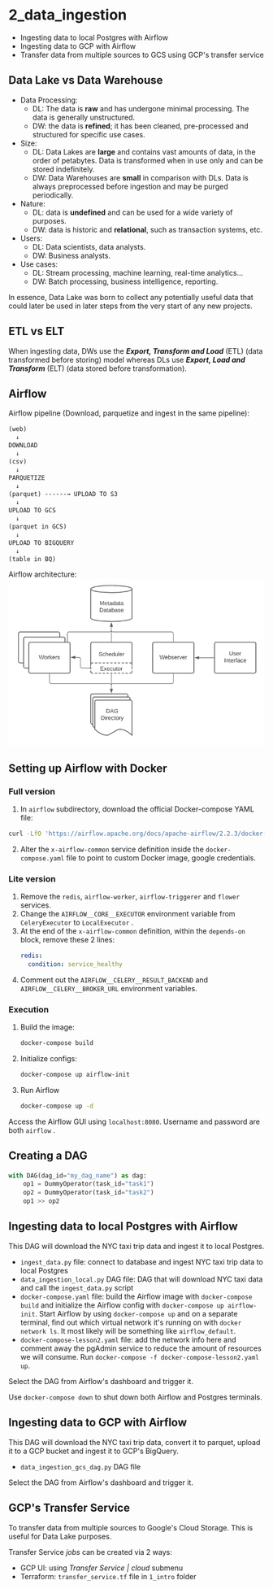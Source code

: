 # 2_data_ingestion

- Ingesting data to local Postgres with Airflow
- Ingesting data to GCP with Airflow 
- Transfer data from multiple sources to GCS using GCP's transfer service

## Data Lake vs Data Warehouse

* Data Processing:
  * DL: The data is **raw** and has undergone minimal processing. The data is generally unstructured.
  * DW: the data is **refined**; it has been cleaned, pre-processed and structured for specific use cases.
* Size:
  * DL: Data Lakes are **large** and contains vast amounts of data, in the order of petabytes. Data is transformed when in use only and can be stored indefinitely.
  * DW: Data Warehouses are **small** in comparison with DLs. Data is always preprocessed before ingestion and may be purged periodically.
* Nature:
  * DL: data is **undefined** and can be used for a wide variety of purposes.
  * DW: data is historic and **relational**, such as transaction systems, etc.
* Users:
  * DL: Data scientists, data analysts.
  * DW: Business analysts.
* Use cases:
  * DL: Stream processing, machine learning, real-time analytics...
  * DW: Batch processing, business intelligence, reporting.

In essence, Data Lake was born to collect any potentially useful data that could later be used in later steps from the very start of any new projects.

## ETL vs ELT

When ingesting data, DWs use the ***Export, Transform and Load*** (ETL) (data transformed before storing) model whereas DLs use ***Export, Load and Transform*** (ELT) (data stored before transformation).

## Airflow

Airflow pipeline (Download, parquetize and ingest in the same pipeline):

```
(web)
  ↓
DOWNLOAD
  ↓
(csv)
  ↓
PARQUETIZE
  ↓
(parquet) ------→ UPLOAD TO S3
  ↓
UPLOAD TO GCS
  ↓
(parquet in GCS)
  ↓
UPLOAD TO BIGQUERY
  ↓
(table in BQ)
```
Airflow architecture: 
![airflow architecture](/images/02.png)

## Setting up Airflow with Docker

### Full version

1. In `airflow` subdirectory, download the official Docker-compose YAML file:
```bash
curl -LfO 'https://airflow.apache.org/docs/apache-airflow/2.2.3/docker-compose.yaml'
```

2. Alter the `x-airflow-common` service definition inside the `docker-compose.yaml` file to point to custom Docker image, google credentials.

### Lite version

1. Remove the `redis`, `airflow-worker`, `airflow-triggerer` and `flower` services.
1. Change the `AIRFLOW__CORE__EXECUTOR` environment variable from `CeleryExecutor` to `LocalExecutor` .
1. At the end of the `x-airflow-common` definition, within the `depends-on` block, remove these 2 lines:
    ```yaml
    redis:
      condition: service_healthy
    ```
1. Comment out the `AIRFLOW__CELERY__RESULT_BACKEND` and `AIRFLOW__CELERY__BROKER_URL` environment variables.

### Execution
1. Build the image:
    ```bash
    docker-compose build
    ```
2. Initialize configs:
    ```bash
    docker-compose up airflow-init
    ```
3. Run Airflow
    ```bash
    docker-compose up -d
    ```
Access the Airflow GUI using `localhost:8080`. Username and password are both `airflow` .

## Creating a DAG

```python
with DAG(dag_id="my_dag_name") as dag:
    op1 = DummyOperator(task_id="task1")
    op2 = DummyOperator(task_id="task2")
    op1 >> op2
```

## Ingesting data to local Postgres with Airflow

This DAG will download the NYC taxi trip data and ingest it to local Postgres.

- `ingest_data.py` file: connect to database and ingest NYC taxi trip data to local Postgres
- `data_ingestion_local.py` DAG file: DAG that will download NYC taxi data and call the `ingest_data.py` script
- `docker-compose.yaml` file: build the Airflow image with `docker-compose build` and initialize the Airflow config with `docker-compose up airflow-init`. Start Airflow by using `docker-compose up` and on a separate terminal, find out which virtual network it's running on with `docker network ls`. It most likely will be something like `airflow_default`.
- `docker-compose-lesson2.yaml` file: add the network info here and comment away the pgAdmin service to reduce the amount of resources we will consume. Run `docker-compose -f docker-compose-lesson2.yaml up`.

Select the DAG from Airflow's dashboard and trigger it. 

Use `docker-compose down` to shut down both Airflow and Postgres terminals.

## Ingesting data to GCP with Airflow

This DAG will download the NYC taxi trip data, convert it to parquet, upload it to a GCP bucket and ingest it to GCP's BigQuery.

- `data_ingestion_gcs_dag.py` DAG file

Select the DAG from Airflow's dashboard and trigger it. 

## GCP's Transfer Service

To transfer data from multiple sources to Google's Cloud Storage. This is useful for Data Lake purposes.

Transfer Service _jobs_ can be created via 2 ways: 
- GCP UI: using _Transfer Service | cloud_ submenu
- Terraform: `transfer_service.tf` file in `1_intro` folder
